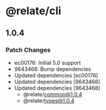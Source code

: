 # @relate/cli

## 1.0.4

### Patch Changes

-   ec00176: Initial 5.0 support
-   9643468: Bump dependencies
-   Updated dependencies [ec00176]
-   Updated dependencies [9643468]
-   Updated dependencies [9643468]
    -   @relate/common@1.0.4
    -   @relate/types@1.0.4

